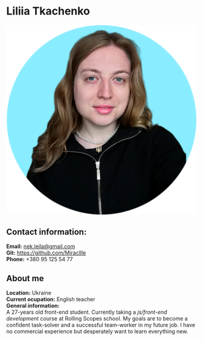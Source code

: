 # Liliia Tkachenko
![my photo](personal-photo.png)
## Contact information:
**Email:** nek.leila@gmail.com  
**Git:** https://github.com/Miracllle  
**Phone:** +380 95 125 54 77  
## About me
**Location:** Ukraine  
**Current ocupation:** English teacher  
**General information:**  
A 27-years old front-end student. Currently taking a *js/front-end development* course at Rolling Scopes school. My goals are to become a confident task-solver and a successful team-worker in my future job. I have no commercial experience but desperately want to learn everything new.


